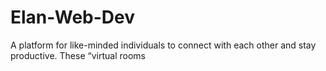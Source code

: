 # Elan-Web-Dev
A platform for like-minded individuals to connect with each other and stay productive. These “virtual rooms
